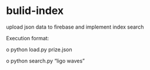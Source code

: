 # bulid-index
upload json data to firebase and implement index search

Execution format: 

o python load.py prize.json

o python search.py “ligo waves”
